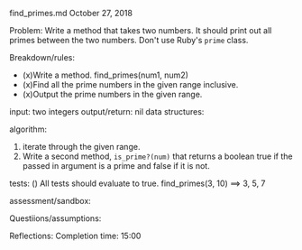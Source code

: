 find_primes.md
October 27, 2018

Problem:
Write a method that takes two numbers. It should print out all primes between the two numbers. Don't use Ruby's `prime` class.


Breakdown/rules:
- (x)Write a method. find_primes(num1, num2)
- (x)Find all the prime numbers in the given range inclusive.
- (x)Output the prime numbers in the given range.

input: two integers
output/return: nil
data structures:

algorithm:
1. iterate through the given range.
2. Write a second method, `is_prime?(num)` that returns a boolean true if the passed in argument is a prime and false if it is not.

tests:
() All tests should evaluate to true.
find_primes(3, 10) ==> 3, 5, 7

assessment/sandbox:


Questiions/assumptions:


Reflections:
Completion time: 15:00
